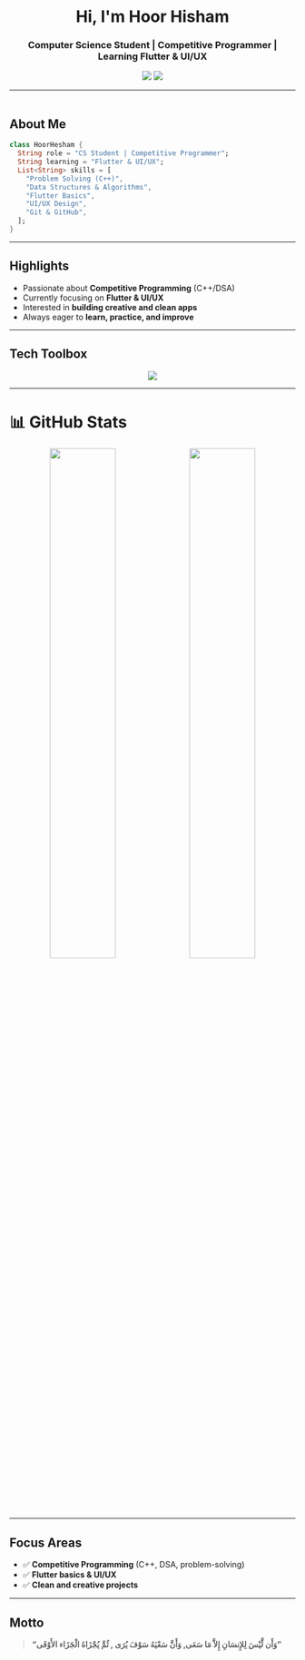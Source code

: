 <h1 align="center">Hi, I'm Hoor Hisham</h1>
<h3 align="center">Computer Science Student | Competitive Programmer | Learning Flutter & UI/UX </h3>

<p align="center">
  <a href="https://linkedin.com/in/linkedin.com/in/hoor-hisham-167944304"><img src="https://img.shields.io/badge/Hoor%20Hesham-0077B5?style=for-the-badge&logo=linkedin&logoColor=white" /></a>
  <a href="mailto:hourhesham9@gmail.com"><img src="https://img.shields.io/badge/Email-D14836?style=for-the-badge&logo=gmail&logoColor=white" /></a>
</p>

---

<img src="https://media.giphy.com/media/3o7abKhOpu0NwenH3O/giphy.gif" width="100%" height="3px" />

## About Me

```dart
class HoorHesham {
  String role = "CS Student | Competitive Programmer";
  String learning = "Flutter & UI/UX";
  List<String> skills = [
    "Problem Solving (C++)",
    "Data Structures & Algorithms",
    "Flutter Basics",
    "UI/UX Design",
    "Git & GitHub",
  ];
}
````

---

## Highlights

- Passionate about **Competitive Programming** (C++/DSA)
- Currently focusing on **Flutter & UI/UX**
- Interested in **building creative and clean apps**
- Always eager to **learn, practice, and improve**

---

## Tech Toolbox

<p align="center">
  <img src="https://skillicons.dev/icons?i=cpp,java,python,dart,flutter,html,css,js,sqlite,firebase,vscode,git,github,figma" />
</p>

---

# 📊 GitHub Stats

<p align="center">
  <img src="https://github-readme-stats.vercel.app/api?username=hoor-hi4am&show_icons=true&theme=tokyonight&hide_border=true&border_radius=10" width="48%" />
  <img src="https://github-readme-streak-stats.herokuapp.com/?user=hoor-hi4am&theme=tokyonight&hide_border=true&border_radius=10" width="48%" />
</p>

---

## Focus Areas

* ✅ **Competitive Programming** (C++, DSA, problem-solving)
* ✅ **Flutter basics & UI/UX**
* ✅ **Clean and creative projects**

---

## Motto

> **“‏وَأَن لَّيْسَ لِلإِنسَانِ إِلاَّ مَا سَعَى, وَأَنَّ سَعْيَهُ سَوْفَ يُرَى , ثُمَّ يُجْزَاهُ الْجَزَاء الأَوْفَى”**
